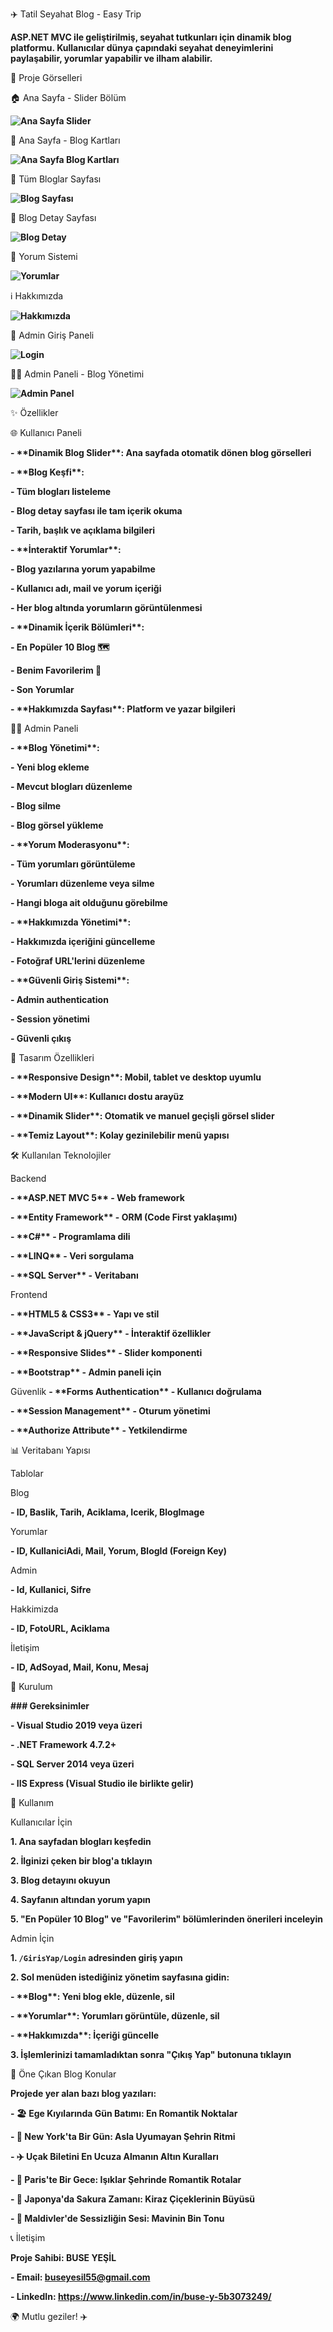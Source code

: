  ✈️ Tatil Seyahat Blog - Easy Trip



**ASP.NET MVC ile geliştirilmiş, seyahat tutkunları için dinamik blog platformu. Kullanıcılar dünya çapındaki seyahat deneyimlerini paylaşabilir, yorumlar yapabilir ve ilham alabilir.**



📸 Proje Görselleri



🏠 Ana Sayfa - Slider Bölüm

**![Ana Sayfa Slider](screenshots/homepage.png)**





 📱 Ana Sayfa - Blog Kartları

**![Ana Sayfa Blog Kartları](screenshots/homepage2.png)**





 📝 Tüm Bloglar Sayfası

**![Blog Sayfası](screenshots/blog-list.png)**



 📖 Blog Detay Sayfası

**![Blog Detay](screenshots/blog-details.png)**





 💬 Yorum Sistemi

**![Yorumlar](screenshots/comments.png)**





ℹ️ Hakkımızda

**![Hakkımızda](screenshots/about.png)**





🔐 Admin Giriş Paneli

**![Login](screenshots/adminlogin.png)**



 👨‍💼 Admin Paneli - Blog Yönetimi

**![Admin Panel](screenshots/adminblog.png)**





✨ Özellikler



 🌐 Kullanıcı Paneli

**- \*\*Dinamik Blog Slider\*\*: Ana sayfada otomatik dönen blog görselleri**

**- \*\*Blog Keşfi\*\*:** 

  **- Tüm blogları listeleme**

  **- Blog detay sayfası ile tam içerik okuma**

  **- Tarih, başlık ve açıklama bilgileri**

**- \*\*İnteraktif Yorumlar\*\*:** 

  **- Blog yazılarına yorum yapabilme**

  **- Kullanıcı adı, mail ve yorum içeriği**

  **- Her blog altında yorumların görüntülenmesi**

**- \*\*Dinamik İçerik Bölümleri\*\*:**

  **- En Popüler 10 Blog 🗺️**

  **- Benim Favorilerim 💞**

  **- Son Yorumlar**

**- \*\*Hakkımızda Sayfası\*\*: Platform ve yazar bilgileri**



 👨‍💼 Admin Paneli

**- \*\*Blog Yönetimi\*\*:**

  **- Yeni blog ekleme**

  **- Mevcut blogları düzenleme**

  **- Blog silme**

  **- Blog görsel yükleme**

**- \*\*Yorum Moderasyonu\*\*:**

  **- Tüm yorumları görüntüleme**

  **- Yorumları düzenleme veya silme**

  **- Hangi bloga ait olduğunu görebilme**

**- \*\*Hakkımızda Yönetimi\*\*:**

  **- Hakkımızda içeriğini güncelleme**

  **- Fotoğraf URL'lerini düzenleme**

**- \*\*Güvenli Giriş Sistemi\*\*:**

  **- Admin authentication**

  **- Session yönetimi**

  **- Güvenli çıkış**



🎨 Tasarım Özellikleri

**- \*\*Responsive Design\*\*: Mobil, tablet ve desktop uyumlu**

**- \*\*Modern UI\*\*: Kullanıcı dostu arayüz**

**- \*\*Dinamik Slider\*\*: Otomatik ve manuel geçişli görsel slider**

**- \*\*Temiz Layout\*\*: Kolay gezinilebilir menü yapısı**



 🛠️ Kullanılan Teknolojiler



Backend

**- \*\*ASP.NET MVC 5\*\* - Web framework**

**- \*\*Entity Framework\*\* - ORM (Code First yaklaşımı)**

**- \*\*C#\*\* - Programlama dili**

**- \*\*LINQ\*\* - Veri sorgulama**

**- \*\*SQL Server\*\* - Veritabanı**



Frontend

**- \*\*HTML5 \& CSS3\*\* - Yapı ve stil**

**- \*\*JavaScript \& jQuery\*\* - İnteraktif özellikler**

**- \*\*Responsive Slides\*\* - Slider komponenti**

**- \*\*Bootstrap\*\* - Admin paneli için**



Güvenlik
**- \*\*Forms Authentication\*\* - Kullanıcı doğrulama**

**- \*\*Session Management\*\* - Oturum yönetimi**

**- \*\*Authorize Attribute\*\* - Yetkilendirme**



 📊 Veritabanı Yapısı



 Tablolar



Blog

**- ID, Baslik, Tarih, Aciklama, Icerik, BlogImage**



Yorumlar

**- ID, KullaniciAdi, Mail, Yorum, BlogId (Foreign Key)**



Admin

**- Id, Kullanici, Sifre**



Hakkimizda

**- ID, FotoURL, Aciklama**



İletişim

**- ID, AdSoyad, Mail, Konu, Mesaj**



 🚀 Kurulum



**### Gereksinimler**

**- Visual Studio 2019 veya üzeri**

**- .NET Framework 4.7.2+**

**- SQL Server 2014 veya üzeri**

**- IIS Express (Visual Studio ile birlikte gelir)**







 🎯 Kullanım


 Kullanıcılar İçin

**1. Ana sayfadan blogları keşfedin**

**2. İlginizi çeken bir blog'a tıklayın**

**3. Blog detayını okuyun**

**4. Sayfanın altından yorum yapın**

**5. "En Popüler 10 Blog" ve "Favorilerim" bölümlerinden önerileri inceleyin**



Admin İçin

**1. `/GirisYap/Login` adresinden giriş yapın**

**2. Sol menüden istediğiniz yönetim sayfasına gidin:**

   **- \*\*Blog\*\*: Yeni blog ekle, düzenle, sil**

   **- \*\*Yorumlar\*\*: Yorumları görüntüle, düzenle, sil**

   **- \*\*Hakkımızda\*\*: İçeriği güncelle**

**3. İşlemlerinizi tamamladıktan sonra "Çıkış Yap" butonuna tıklayın**





 📝 Öne Çıkan Blog Konular



**Projede yer alan bazı blog yazıları:**

**- 🏖️ Ege Kıyılarında Gün Batımı: En Romantik Noktalar**

**- 🗽 New York'ta Bir Gün: Asla Uyumayan Şehrin Ritmi**

**- ✈️ Uçak Biletini En Ucuza Almanın Altın Kuralları**

**- 🥐 Paris'te Bir Gece: Işıklar Şehrinde Romantik Rotalar**

**- 🌸 Japonya'da Sakura Zamanı: Kiraz Çiçeklerinin Büyüsü**

**- 🌴 Maldivler'de Sessizliğin Sesi: Mavinin Bin Tonu**







📞 İletişim



**Proje Sahibi: BUSE YEŞİL**

**- Email: buseyesil55@gmail.com**

**- LinkedIn: https://www.linkedin.com/in/buse-y-5b3073249/**






🌍 Mutlu geziler! ✈️

